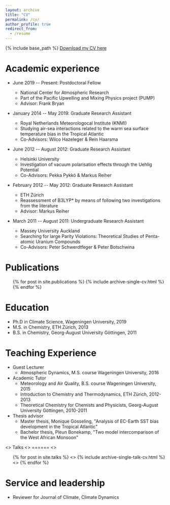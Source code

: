 ```yaml
---
layout: archive
title: "CV"
permalink: /cv/
author_profile: true
redirect_from:
  - /resume
---
```


{% include base_path %}
[Download my CV here](/files/CV_Anna-LenaDeppenmeier.pdf)

Academic experience
======
* June 2019 -- Present: Postdoctoral Fellow
  * National Center for Atmospheric Research
  * Part of the Pacific Upwelling and Mixing Physics project (PUMP)
  * Advisor: Frank Bryan

* January 2014 -- May 2019: Graduate Research Assistant
  * Royal Netherlands Meteorologocal Institute (KNMI)
  * Studying air-sea interactions related to the warm sea surface temperature bias in the Tropical Atlantic
  * Co-Advisors: Wilco Hazeleger & Rein Haarsma
  
* June 2012 -- August 2012: Graduate Research Assistant
  * Helsinki University
  * Investigation of vacuum polarisation effects through the Uehlig Potential
  * Co-Advisors: Pekka Pykk&ouml; & Markus Reiher
  
* February 2012 -- May 2012: Graduate Research Assistant
  * ETH Z&uuml;rich
  * Reassessment of B3LYP* by means of following two investigations from the literature
  * Advisor: Markus Reiher
  
* March 2011 -- August 2011: Undergraduate Research Assistant
  * Massey University Auckland
  * Searching for large Parity Violations: Theoretical Studies of Penta-atomic Uranium Compounds
  * Co-Advisors: Peter Schwerdtfeger & Peter Botschwina

Publications
======
  <ul>{% for post in site.publications %}
    {% include archive-single-cv.html %}
  {% endfor %}</ul>
  
Education
======
* Ph.D in Climate Science, Wageningen University, 2019
* M.S. in Chemistry, ETH Z&uuml;rich, 2013
* B.S. in Chemistry, Georg-August University G&ouml;ttingen, 2011

Teaching Experience
======
* Guest Lecturer
  * Atmospheric Dynamics, M.S. course Wageningen University, 2016
* Academic Tutor
  * Meteorology and Air Quality, B.S. course Wageningen University, 2015
  * Introduction to Chemistry and Thermodynamics, ETH Z&uuml;rich, 2012-2013
  * Theoretical Chemistry for Chemists and Physicists, Georg-August University G&ouml;ttingen, 2010-2011
* Thesis advisor
  * Master thesis, Monique Gosseling, "Analysis of EC-Earth SST bias development in the Tropical Atlantic"
  * Bachelor thesis, Pleun Bonekamp, "Two model intercomparison of the West African Monsoon"

<> Talks
<> ======
<>  <ul>{% for post in site.talks %}
<>    {% include archive-single-talk-cv.html %}
<>  {% endfor %}</ul>
  
Service and leadership
======
* Reviewer for Journal of Climate, Climate Dynamics
